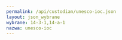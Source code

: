 ```yaml
---
permalink: /api/custodian/unesco-ioc.json
layout: json_wybrane
wybrane: 14-3-1,14-a-1
nazwa: unesco-ioc
---
```

